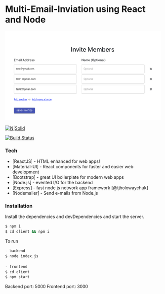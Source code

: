 # Multi-Email-Inviation using React and Node

![GitHub Logo](/images/Invitation-Members.png)

[![N|Solid](https://cldup.com/dTxpPi9lDf.thumb.png)](https://nodesource.com/products/nsolid)

[![Build Status](https://travis-ci.org/joemccann/dillinger.svg?branch=master)](https://travis-ci.org/joemccann/dillinger)

### Tech

* [ReactJS] - HTML enhanced for web apps!
* [Material-UI] - React components for faster and easier web development
* [Bootstrap] - great UI boilerplate for modern web apps
* [Node.js] - evented I/O for the backend
* [Express] - fast node.js network app framework [@tjholowaychuk]
* [Nodemailer] - Send e-mails from Node.js

### Installation

Install the dependencies and devDependencies and start the server.

```sh
$ npm i
$ cd client && npm i
```

To run

```sh
- backend
$ node index.js

- frontend
$ cd client
$ npm start
```

Backend port: 5000
Frontend port: 3000